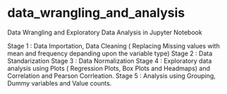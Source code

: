 # data_wrangling_and_analysis
Data Wrangling and Exploratory Data Analysis in Jupyter Notebook

Stage 1 : Data Importation, Data Cleaning ( Replacing Missing values with mean and frequency depanding upon the variable type)
Stage 2 : Data Standarization
Stage 3 : Data Normalization
Stage 4 : Exploratory data analysis using Plots ( Regression Plots, Box Plots and Headmaps) and Correlation and Pearson Corrleation.
Stage 5 : Analysis using Grouping, Dummy variables and Value counts. 
